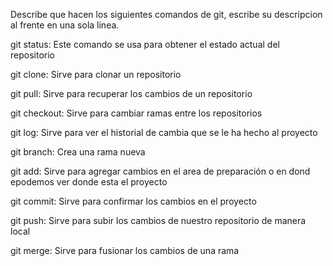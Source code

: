 Describe que hacen los siguientes comandos de git, escribe su descripcion al frente en una sola linea.

git status: Este comando se usa para obtener el estado actual del repositorio

git clone: Sirve para clonar un repositorio

git pull: Sirve para recuperar los cambios de un repositorio

git checkout: Sirve para cambiar ramas entre los repositorios

git log: Sirve para ver el historial de cambia que se le ha hecho al proyecto

git branch: Crea una rama nueva

git add: Sirve para agregar cambios en el area de preparación o en dond epodemos ver donde esta el proyecto

git commit: Sirve para confirmar los cambios en el proyecto

git push: Sirve para subir los cambios de nuestro repositorio de manera local

git merge: Sirve para fusionar los cambios de una rama 
